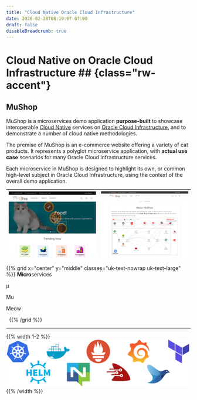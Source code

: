 ```yaml
---
title: "Cloud Native Oracle Cloud Infrastructure"
date: 2020-02-28T08:19:07-07:00
draft: false
disableBreadcrumb: true
---
```


# Cloud Native on Oracle Cloud Infrastructure ## {class="rw-accent"}

## MuShop

MuShop is a microservices demo application **purpose-built** to showcase
interoperable [Cloud Native](https://www.oracle.com/cloud/cloud-native/) services on
[Oracle Cloud Infrastructure](https://www.oracle.com/cloud/), and to demonstrate
a number of cloud native methodologies.

The premise of MuShop is an e-commerce website offering a variety of cat
products. It represents a polyglot microservice application, with **actual use case**
scenarios for many Oracle Cloud Infrastructure services.

Each microservice in MuShop is designed to highlight its own, or common high-level
subject in Oracle Cloud Infrastructure, using the context of the overall demo application.

| ![mushop](images/intro/mushop.home.png) | ![services](images/intro/mushop.about.png) |
| -- | -- |

{{% grid x="center" y="middle" classes="uk-text-nowrap uk-text-large" %}}
**Micro**services <span uk-icon="icon: arrow-right; ratio: 1.5" class="uk-text-muted uk-flex-none"></span>

μ <span uk-icon="icon: arrow-right; ratio: 1.5" class="uk-text-muted uk-flex-none"></span>

Mu <span uk-icon="icon: arrow-right; ratio: 1.5" class="uk-text-muted uk-flex-none"></span>

Meow <span uk-icon="icon: arrow-right; ratio: 1.5" class="uk-text-muted uk-flex-none"></span>

<span class="uk-width-1-5 uk-flex-none">
  <img uk-img data-src="images/logo.light.png" class="no-dark" />
  <img uk-img data-src="images/logo.dark.png" class="no-light" />
</span>
{{% /grid %}}

---

{{% width 1-2 %}}
![Mushop cloud native](images/intro/cloudnative.png)
{{% /width %}}
